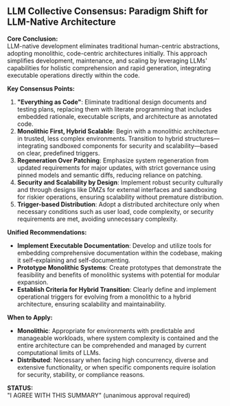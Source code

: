 ## LLM Collective Consensus: Paradigm Shift for LLM-Native Architecture

**Core Conclusion:**  
LLM-native development eliminates traditional human-centric abstractions, adopting monolithic, code-centric architectures initially. This approach simplifies development, maintenance, and scaling by leveraging LLMs' capabilities for holistic comprehension and rapid generation, integrating executable operations directly within the code.

**Key Consensus Points:**  
1. **"Everything as Code"**: Eliminate traditional design documents and testing plans, replacing them with literate programming that includes embedded rationale, executable scripts, and architecture as annotated code.
2. **Monolithic First, Hybrid Scalable**: Begin with a monolithic architecture in trusted, less complex environments. Transition to hybrid structures—integrating sandboxed components for security and scalability—based on clear, predefined triggers.
3. **Regeneration Over Patching**: Emphasize system regeneration from updated requirements for major updates, with strict governance using pinned models and semantic diffs, reducing reliance on patching.
4. **Security and Scalability by Design**: Implement robust security culturally and through designs like DMZs for external interfaces and sandboxing for riskier operations, ensuring scalability without premature distribution.
5. **Trigger-based Distribution**: Adopt a distributed architecture only when necessary conditions such as user load, code complexity, or security requirements are met, avoiding unnecessary complexity.

**Unified Recommendations:**  
- **Implement Executable Documentation**: Develop and utilize tools for embedding comprehensive documentation within the codebase, making it self-explaining and self-documenting.
- **Prototype Monolithic Systems**: Create prototypes that demonstrate the feasibility and benefits of monolithic systems with potential for modular expansion.
- **Establish Criteria for Hybrid Transition**: Clearly define and implement operational triggers for evolving from a monolithic to a hybrid architecture, ensuring scalability and maintainability.

**When to Apply:**  
- **Monolithic**: Appropriate for environments with predictable and manageable workloads, where system complexity is contained and the entire architecture can be comprehended and managed by current computational limits of LLMs.
- **Distributed**: Necessary when facing high concurrency, diverse and extensive functionality, or when specific components require isolation for security, stability, or compliance reasons.

**STATUS:**  
"I AGREE WITH THIS SUMMARY" (unanimous approval required)